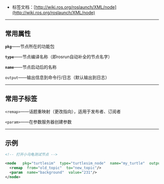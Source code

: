+ 标签文档：[http://wiki.ros.org/roslaunch/XML/node](http://wiki.ros.org/roslaunch/XML/node)

---
## 常用属性

**`pkg`**——节点所在的功能包

**`type`**——节点编译名称（即rosrun自动补全的节点名字）

**`name`**——节点启动后的名称

`output`——输出信息到命令行/日志（默认输出到日志）

---
## 常用子标签

`<remap>`——话题重映射（更改指向），适用于发布者、订阅者

`<param>`——在参数服务器创建参数

---
## 示例

```xml
<!-- 打开小乌龟测试节点 -->

<node   pkg="turtlesim"  type="turtlesim_node"  name="my_turtle"  output="screen">
  <remap  from="old_topic"  to="new_topic"/>
  <param  name="background"  value="231"/>
</node>
```